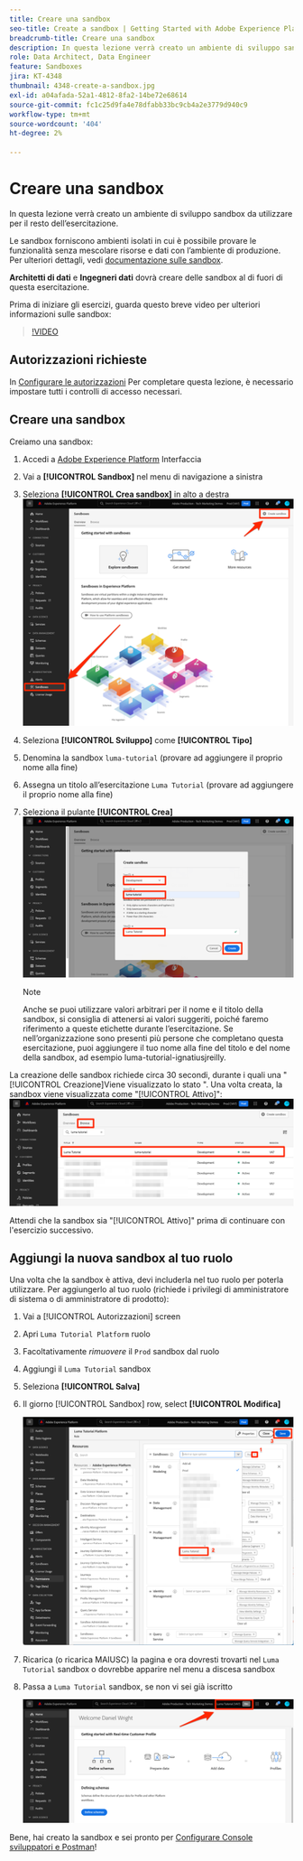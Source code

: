 ```yaml
---
title: Creare una sandbox
seo-title: Create a sandbox | Getting Started with Adobe Experience Platform for Data Architects and Data Engineers
breadcrumb-title: Creare una sandbox
description: In questa lezione verrà creato un ambiente di sviluppo sandbox da utilizzare per il resto dell’esercitazione.
role: Data Architect, Data Engineer
feature: Sandboxes
jira: KT-4348
thumbnail: 4348-create-a-sandbox.jpg
exl-id: a04afada-52a1-4812-8fa2-14be72e68614
source-git-commit: fc1c25d9fa4e78dfabb33bc9cb4a2e3779d940c9
workflow-type: tm+mt
source-wordcount: '404'
ht-degree: 2%

---
```


# Creare una sandbox

<!--25min-->

In questa lezione verrà creato un ambiente di sviluppo sandbox da utilizzare per il resto dell’esercitazione.

Le sandbox forniscono ambienti isolati in cui è possibile provare le funzionalità senza mescolare risorse e dati con l’ambiente di produzione. Per ulteriori dettagli, vedi [documentazione sulle sandbox](https://experienceleague.adobe.com/docs/experience-platform/sandbox/home.html?lang=it).

**Architetti di dati** e **Ingegneri dati** dovrà creare delle sandbox al di fuori di questa esercitazione.

Prima di iniziare gli esercizi, guarda questo breve video per ulteriori informazioni sulle sandbox:
>[!VIDEO](https://video.tv.adobe.com/v/29838/?quality=12&learn=on)

## Autorizzazioni richieste

In [Configurare le autorizzazioni](configure-permissions.md) Per completare questa lezione, è necessario impostare tutti i controlli di accesso necessari.

<!--
* Permission items **[!UICONTROL Sandbox Administration]** > **[!UICONTROL View Sandboxes]** and **[!UICONTROL Manage Sandboxes]**
* Permission item **[!UICONTROL Sandboxes]** > **[!UICONTROL Prod]**
* User-role access to the `Luma Tutorial Platform` product profile
* Admin-level access to the `Luma Tutorial Platform` product profile
-->

## Creare una sandbox

Creiamo una sandbox:

1. Accedi a [Adobe Experience Platform](https://experience.adobe.com/platform) Interfaccia
1. Vai a **[!UICONTROL Sandbox]** nel menu di navigazione a sinistra
1. Seleziona **[!UICONTROL Crea sandbox]** in alto a destra
   ![Seleziona Crea sandbox](assets/sandbox-createSandbox.png)

1. Seleziona **[!UICONTROL Sviluppo]** come **[!UICONTROL Tipo]**
1. Denomina la sandbox `luma-tutorial` (provare ad aggiungere il proprio nome alla fine)
1. Assegna un titolo all’esercitazione `Luma Tutorial` (provare ad aggiungere il proprio nome alla fine)
1. Seleziona il pulante **[!UICONTROL Crea]**
   ![Creare la sandbox](assets/sandbox-nameSandbox.png)
   >[!NOTE]
   >
   >Anche se puoi utilizzare valori arbitrari per il nome e il titolo della sandbox, si consiglia di attenersi ai valori suggeriti, poiché faremo riferimento a queste etichette durante l’esercitazione. Se nell’organizzazione sono presenti più persone che completano questa esercitazione, puoi aggiungere il tuo nome alla fine del titolo e del nome della sandbox, ad esempio luma-tutorial-ignatiusjreilly.

La creazione delle sandbox richiede circa 30 secondi, durante i quali una &quot;[!UICONTROL Creazione]Viene visualizzato lo stato &quot;. Una volta creata, la sandbox viene visualizzata come &quot;[!UICONTROL Attivo]&quot;:
![Stato attivo](assets/sandbox-active.png)

Attendi che la sandbox sia &quot;[!UICONTROL Attivo]&quot; prima di continuare con l&#39;esercizio successivo.

## Aggiungi la nuova sandbox al tuo ruolo

Una volta che la sandbox è attiva, devi includerla nel tuo ruolo per poterla utilizzare. Per aggiungerlo al tuo ruolo (richiede i privilegi di amministratore di sistema o di amministratore di prodotto):

1. Vai a [!UICONTROL Autorizzazioni] screen
1. Apri `Luma Tutorial Platform` ruolo
1. Facoltativamente _rimuovere_ il `Prod` sandbox dal ruolo
1. Aggiungi il `Luma Tutorial` sandbox
1. Seleziona **[!UICONTROL Salva]**
1. Il giorno [!UICONTROL Sandbox] row, select **[!UICONTROL Modifica]**

   ![Aggiungi l’esercitazione Luma](assets/sandbox-addLumaTutorial.png)

1. Ricarica (o ricarica MAIUSC) la pagina e ora dovresti trovarti nel `Luma Tutorial` sandbox o dovrebbe apparire nel menu a discesa sandbox
1. Passa a `Luma Tutorial` sandbox, se non vi sei già iscritto

   ![Conferma Sandbox](assets/sandbox-confirmDropdown.png)

Bene, hai creato la sandbox e sei pronto per [Configurare Console sviluppatori e Postman](set-up-developer-console-and-postman.md)!
